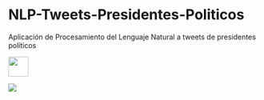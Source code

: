 # NLP-Tweets-Presidentes-Politicos
Aplicación de Procesamiento del Lenguaje Natural a tweets de presidentes políticos

<img src="https://github.com/Rociogl/NLP-Tweets-Presidentes-Politicos/blob/master/Clustering_tweets.html" width="40" height="40" />

![](pablo.gif)
